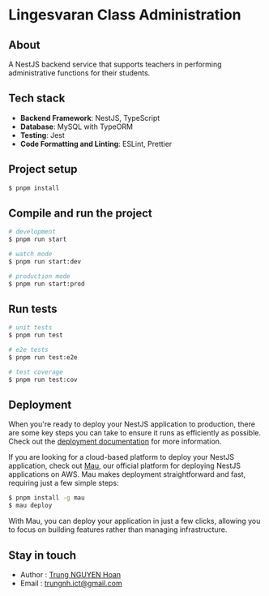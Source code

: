 # Lingesvaran Class Administration

## About
A NestJS backend service that supports teachers in performing administrative functions for their students.

## Tech stack
- **Backend Framework**: NestJS, TypeScript
- **Database**: MySQL with TypeORM
- **Testing**: Jest
- **Code Formatting and Linting**: ESLint, Prettier

## Project setup

```bash
$ pnpm install
```
## Compile and run the project

```bash
# development
$ pnpm run start

# watch mode
$ pnpm run start:dev

# production mode
$ pnpm run start:prod
```

## Run tests

```bash
# unit tests
$ pnpm run test

# e2e tests
$ pnpm run test:e2e

# test coverage
$ pnpm run test:cov
```

## Deployment

When you're ready to deploy your NestJS application to production, there are some key steps you can take to ensure it runs as efficiently as possible. Check out the [deployment documentation](https://docs.nestjs.com/deployment) for more information.

If you are looking for a cloud-based platform to deploy your NestJS application, check out [Mau](https://mau.nestjs.com), our official platform for deploying NestJS applications on AWS. Mau makes deployment straightforward and fast, requiring just a few simple steps:

```bash
$ pnpm install -g mau
$ mau deploy
```

With Mau, you can deploy your application in just a few clicks, allowing you to focus on building features rather than managing infrastructure.

## Stay in touch

- Author : [Trung NGUYEN Hoan](https://www.linkedin.com/in/trung-nh/)
- Email : trungnh.ict@gmail.com
